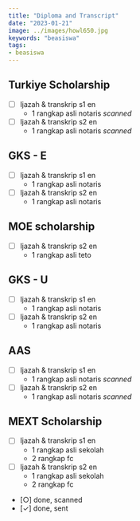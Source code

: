 ```yaml
---
title: "Diploma and Transcript"
date: "2023-01-21"
image: ../images/howl650.jpg
keywords: "beasiswa"
tags:
- beasiswa
---
```

## Turkiye Scholarship
- [ ] Ijazah & transkrip s1 en
  - 1 rangkap asli notaris *scanned*
- [ ] Ijazah & transkrip s2 en
  - 1 rangkap asli notaris *scanned*

## GKS - E

- [ ] Ijazah & transkrip s1 en
  - 1 rangkap asli notaris
- [ ] Ijazah & transkrip s2 en
  - 1 rangkap asli notaris

## MOE scholarship

- [ ] Ijazah & transkrip s2 en
    - 1 rangkap asli teto

## GKS - U

- [ ] Ijazah & transkrip s1 en
  - 1 rangkap asli notaris
- [ ] Ijazah & transkrip s2 en
  - 1 rangkap asli notaris

## AAS

- [ ] Ijazah & transkrip s1 en
  - 1 rangkap asli notaris *scanned*
- [ ] Ijazah & transkrip s2 en
  - 1 rangkap asli notaris *scanned*

## MEXT Scholarship
- [ ] Ijazah & transkrip s1 en
  - 1 rangkap asli sekolah
  - 2 rangkap fc
- [ ] Ijazah & transkrip s2 en
  - 1 rangkap asli sekolah
  - 2 rangkap fc

- [○] done, scanned
- [✓] done, sent
